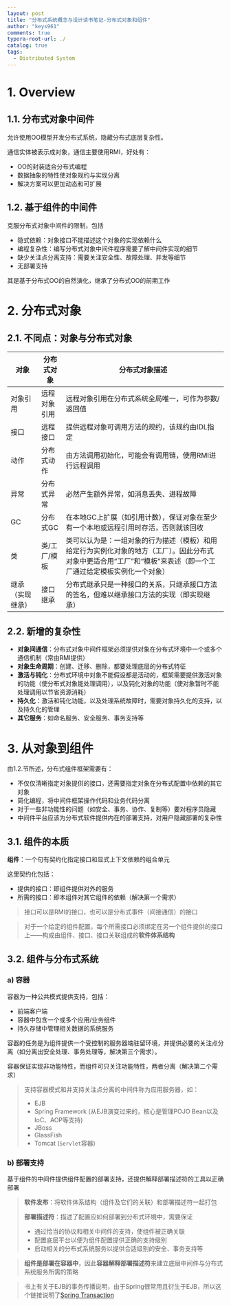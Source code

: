 ```yaml
---
layout: post
title: "分布式系统概念与设计读书笔记-分布式对象和组件"
author: "keys961"
comments: true
typora-root-url: ./
catalog: true
tags:
  - Distributed System
---
```


# 1. Overview

## 1.1. 分布式对象中间件

允许使用OO模型开发分布式系统，隐藏分布式底层复杂性。

通信实体被表示成对象，通信主要使用RMI，好处有：

- OO的封装适合分布式编程
- 数据抽象的特性使对象规约与实现分离
- 解决方案可以更加动态和可扩展

## 1.2. 基于组件的中间件

克服分布式对象中间件的限制，包括

- 隐式依赖：对象接口不能描述这个对象的实现依赖什么
- 编程复杂性：编写分布式对象中间件程序需要了解中间件实现的细节
- 缺少关注点分离支持：需要关注安全性、故障处理、并发等细节
- 无部署支持

其是基于分布式OO的自然演化，继承了分布式OO的前期工作

# 2. 分布式对象

## 2.1. 不同点：对象与分布式对象

| 对象             | 分布式对象   | 分布式对象描述                                               |
| ---------------- | ------------ | ------------------------------------------------------------ |
| 对象引用         | 远程对象引用 | 远程对象引用在分布式系统全局唯一，可作为参数/返回值          |
| 接口             | 远程接口     | 提供远程对象可调用方法的规约，该规约由IDL指定                |
| 动作             | 分布式动作   | 由方法调用初始化，可能会有调用链，使用RMI进行远程调用        |
| 异常             | 分布式异常   | 必然产生额外异常，如消息丢失、进程故障                       |
| GC               | 分布式GC     | 在本地GC上扩展（如引用计数），保证对象在至少有一个本地或远程引用时存活，否则就该回收 |
| 类               | 类/工厂/模板 | 类可以认为是：一组对象的行为描述（模板）和用给定行为实例化对象的地方（工厂）。因此分布式对象中更适合用“工厂”和“模板”来表述（即一个工厂通过给定模板实例化一个对象） |
| 继承（实现继承） | 接口继承     | 分布式继承只是一种接口的关系，只继承接口方法的签名，但难以继承接口方法的实现（即实现继承） |

## 2.2. 新增的复杂性

- **对象间通信**：分布式对象中间件框架必须提供对象在分布式环境中一个或多个通信机制（常由RMI提供）
- **对象生命周期**：创建、迁移、删除，都要处理底层的分布式特征
- **激活与钝化**：分布式环境中对象不能假设都是活动的，框架需要提供激活对象的功能（使分布式对象能处理调用），以及钝化对象的功能（使对象暂时不能处理调用以节省资源消耗）
- **持久化**：激活和钝化功能，以及处理系统故障时，需要对象持久化的支持，以及持久化的管理
- **其它服务**：如命名服务、安全服务、事务支持等

# 3. 从对象到组件

由1.2.节所述，分布式组件框架需要有：

- 不仅仅清晰指定对象提供的接口，还需要指定对象在分布式配置中依赖的其它对象
- 简化编程，将中间件框架操作代码和业务代码分离
- 对于一些非功能性的问题（如安全、事务、协作、复制等）要对程序员隐藏
- 中间件平台应该为分布式软件提供内在的部署支持，对用户隐藏部署的复杂性

## 3.1. 组件的本质

**组件**：一个句有契约化指定接口和显式上下文依赖的组合单元

这里契约化包括：

- 提供的接口：即组件提供对外的服务
- 所需的接口：即本组件对其它组件的依赖（解决第一个需求）

> 接口可以是RMI的接口，也可以是分布式事件（间接通信）的接口

> 对于一个给定的组件配置，每个所需接口必须绑定在另一个组件提供的接口上——构成由组件、接口、接口关联组成的**软件体系结构**

## 3.2. 组件与分布式系统

### a) 容器

容器为一种公共模式提供支持，包括：

- 前端客户端
- 容器中包含一个或多个应用/业务组件
- 持久存储中管理相关数据的系统服务

容器的任务是为组件提供一个受控制的服务器端驻留环境，并提供必要的关注点分离（如分离出安全处理、事务处理等，解决第三个需求）。

容器保证实现非功能特性，而组件可只关注功能特性，两者分离（解决第二个需求）

> 支持容器模式和并支持关注点分离的中间件称为应用服务器，如：
>
> - EJB
> - Spring Framework (从EJB演变过来的，核心是管理POJO Bean以及IoC、AOP等支持)
> - JBoss
> - GlassFish
> - Tomcat (`Servlet`容器)

### b) 部署支持

基于组件的中间件提供组件配置的部署支持，还提供解释部署描述符的工具以正确部署

> **软件发布**：将软件体系结构（组件及它们的关联）和部署描述符一起打包
>
> **部署描述符**：描述了配置应如何部署到分布式环境中，需要保证
>
> - 通过恰当的协议和相关中间件的支持，使组件被正确关联
> - 配置底层平台以便为组件配置提供正确的支持级别
> - 启动相关的分布式系统服务以提供合适级别的安全、事务支持等

> **组件是部署在容器中**，因此**容器解释部署描述符**来建立底层中间件与分布式系统服务所需的策略



> 书上有关于EJB的事务传播说明，由于Spring很常用且衍生于EJB，所以这个链接说明了[Spring Transaction](https://keys961.github.io//2018-07-20/Spring%E4%BA%8B%E5%8A%A1)

